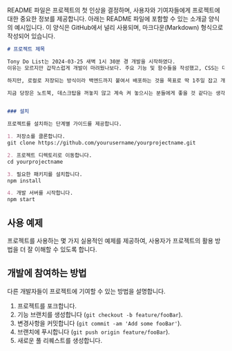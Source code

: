 README 파일은 프로젝트의 첫 인상을 결정하며, 사용자와 기여자들에게 프로젝트에 대한 중요한 정보를 제공합니다. 아래는 README 파일에 포함할 수 있는 소개글 양식의 예시입니다. 이 양식은 GitHub에서 널리 사용되며, 마크다운(Markdown) 형식으로 작성되어 있습니다.

```markdown
# 프로젝트 제목

Tony Do List는 2024-03-25 새벽 1시 30분 경 개발을 시작하였다.
이유는 모르지만 갑작스럽게 개발이 마려웠나보다. 주요 기능 및 함수들을 작성했고, CSS는 대충 깔끔하게만 진행하자는 방향성에 들어 맞은 것 같다. 

하지만, 로컬로 저장되는 방식이라 백엔드까지 붙여서 배포하는 것을 목표로 딱 1주일 잡고 개발해볼만 한 것 같다.

지금 당장은 노트북, 데스크탑을 꺼놓지 않고 계속 켜 놓으시는 분들에게 좋을 것 같다는 생각이 들었다.


### 설치

프로젝트를 설치하는 단계별 가이드를 제공합니다.

1. 저장소를 클론합니다.
git clone https://github.com/yourusername/yourprojectname.git

2. 프로젝트 디렉토리로 이동합니다.
cd yourprojectname

3. 필요한 패키지를 설치합니다.
npm install

4. 개발 서버를 시작합니다.
npm start
```

## 사용 예제

프로젝트를 사용하는 몇 가지 실용적인 예제를 제공하여, 사용자가 프로젝트의 활용 방법을 더 잘 이해할 수 있도록 합니다.

## 개발에 참여하는 방법

다른 개발자들이 프로젝트에 기여할 수 있는 방법을 설명합니다.

1. 프로젝트를 포크합니다.
2. 기능 브랜치를 생성합니다 (`git checkout -b feature/fooBar`).
3. 변경사항을 커밋합니다 (`git commit -am 'Add some fooBar'`).
4. 브랜치에 푸시합니다 (`git push origin feature/fooBar`).
5. 새로운 풀 리퀘스트를 생성합니다.

